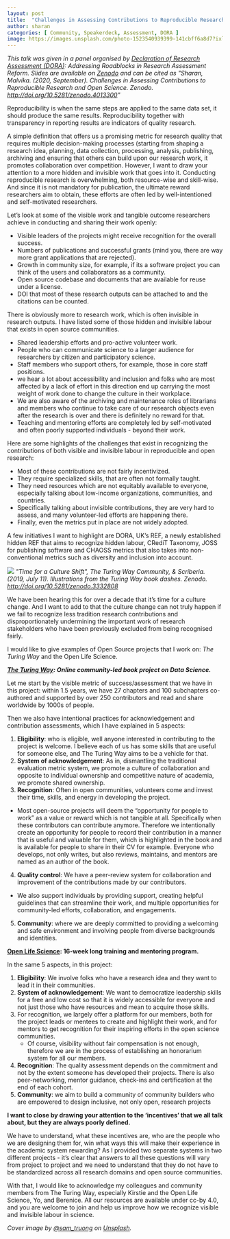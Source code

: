 ```yaml
---
layout: post
title:  "Challenges in Assessing Contributions to Reproducible Research and Open Science"
author: sharan
categories: [ Community, Speakerdeck, Assessment, DORA ]
image: https://images.unsplash.com/photo-1523540939399-141cbff6a8d7?ixlib=rb-1.2.1&ixid=MXwxMjA3fDB8MHxwaG90by1wYWdlfHx8fGVufDB8fHw%3D&auto=format&fit=crop&w=1650&q=80
---
```


*This talk was given in a panel organised by [Declaration of Research Assessment (DORA)](https://sfdora.org/): Addressing Roadblocks in Research Assessment Reform. Slides are available on [Zenodo](https://zenodo.org/record/4013300) and can be cited as "Sharan, Malvika. (2020, September). Challenges in Assessing Contributions to Reproducible Research and Open Science. Zenodo. http://doi.org/10.5281/zenodo.4013300"*

Reproducibility is when the same steps are applied to the same data set, it should produce the same results. Reproducibility together with transparency in reporting results are indicators of quality research.

A simple definition that offers us a promising metric for research quality that requires multiple decision-making processes (starting from shaping a research idea, planning, data collection, processing, analysis, publishing, archiving and ensuring that others can build upon our research work, it promotes collaboration over competition. However, I want to draw your attention to a more hidden and invisible work that goes into it. Conducting reproducible research is overwhelming, both resource-wise and skill-wise. And since it is not mandatory for publication, the ultimate reward researchers aim to obtain, these efforts are often led by well-intentioned and self-motivated researchers.

Let’s look at some of the visible work and tangible outcome researchers achieve in conducting and sharing their work openly:
- Visible leaders of the projects might receive recognition for the overall success.
- Numbers of publications and successful grants (mind you, there are way more grant applications that are rejected).
- Growth in community size, for example, if its a software project you can think of the users and collaborators as a community.
- Open source codebase and documents that are available for reuse under a license.
- DOI that most of these research outputs can be attached to and the citations can be counted.

There is obviously more to research work, which is often invisible in research outputs. I have listed some of those hidden and invisible labour that exists in open source communities.
- Shared leadership efforts and pro-active volunteer work.
- People who can communicate science to a larger audience for researchers by citizen and participatory science.
- Staff members who support others, for example, those in core staff positions.
- we hear a lot about accessibility and inclusion and folks who are most affected by a lack of effort in this direction end up carrying the most weight of work done to change the culture in their workplace.
- We are also aware of the archiving and maintenance roles of librarians and members who continue to take care of our research objects even after the research is over and there is definitely no reward for that.
- Teaching and mentoring efforts are completely led by self-motivated and often poorly supported individuals - beyond their work.

Here are some highlights of the challenges that exist in recognizing the contributions of both visible and invisible labour in reproducible and open research:
- Most of these contributions are not fairly incentivized.
- They require specialized skills, that are often not formally taught.
- They need resources which are not equitably available to everyone, especially talking about low-income organizations, communities, and countries.
- Specifically talking about invisible contributions, they are very hard to assess, and many volunteer-led efforts are happening there.
- Finally, even the metrics put in place are not widely adopted.

A few initiatives I want to highlight are DORA, UK’s REF, a newly established hidden REF that aims to recognize hidden labour, CRediT Taxonomy, JOSS for publishing software and CHAOSS metrics that also takes into non-conventional metrics such as diversity and inclusion into account.

![](https://zenodo.org/api/iiif/v2/e4125eaf-b456-4097-85fc-6a2e80482d1c:bee92cdd-41fa-4553-b30e-c8b937c4fc49:1728_TURI_Book%20sprint_26%20culture%20shift_040619.jpg/full/750,/0/default.jpg)
*"Time for a Culture Shift", The Turing Way Community, & Scriberia. (2019, July 11). Illustrations from the Turing Way book dashes. Zenodo. http://doi.org/10.5281/zenodo.3332808*

We have been hearing this for over a decade that it’s time for a culture change. And I want to add to that the culture change can not truly happen if we fail to recognize less tradition research contributions and disproportionately undermining the important work of research stakeholders who have been previously excluded from being recognised fairly.

I would like to give examples of Open Source projects that I work on: _The Turing Way_ and the Open Life Science.

***[The Turing Way](https://the-turing-way.netlify.app/welcome): Online community-led book project on Data Science.***

Let me start by the visible metric of success/assessment that we have in this project: within 1.5 years, we have 27 chapters and 100 subchapters co-authored and supported by over 250 contributors and read and share worldwide by 1000s of people.

Then we also have intentional practices for acknowledgement and contribution assessments, which I have explained in 5 aspects: 

1. **Eligibility**: who is eligible, well anyone interested in contributing to the project is welcome. I believe each of us has some skills that are useful for someone else, and The Turing Way aims to be a vehicle for that.
2. **System of acknowledgement**: As in, dismantling the traditional evaluation metric system, we promote a culture of collaboration and opposite to individual ownership and competitive nature of academia, we promote shared ownership.
3. **Recognition**: Often in open communities, volunteers come and invest their time, skills, and energy in developing the project. 
  - Most open-source projects will deem the “opportunity for people to work” as a value or reward which is not tangible at all. Specifically when these contributors can contribute anymore. Therefore we intentionally create an opportunity for people to record their contribution in a manner that is useful and valuable for them, which is highlighted in the book and is available for people to share in their CV for example. Everyone who develops, not only writes, but also reviews, maintains, and mentors are named as an author of the book.
4. **Quality control**: We have a peer-review system for collaboration and improvement of the contributions made by our contributors.
  - We also support individuals by providing support, creating helpful guidelines that can streamline their work, and multiple opportunities for community-led efforts, collaboration, and engagements.
5. **Community**: where we are deeply committed to providing a welcoming and safe environment and involving people from diverse backgrounds and identities.

**[Open Life Science](https://openlifesci.org/): 16-week long training and mentoring program.**

In the same 5 aspects, in this project:

1. **Eligibility**: We involve folks who have a research idea and they want to lead it in their communities.
2. **System of acknowledgement**: We want to democratize leadership skills for a free and low cost so that it is widely accessible for everyone and not just those who have resources and mean to acquire those skills.
3. For recognition, we largely offer a platform for our members, both for the project leads or mentees to create and highlight their work, and for mentors to get recognition for their inspiring efforts in the open science communities.
    - Of course, visibility without fair compensation is not enough, therefore we are in the process of establishing an honorarium system for all our members.
4. **Recognition**: The quality assessment depends on the commitment and not by the extent someone has developed their projects. There is also peer-networking, mentor guidance, check-ins and certification at the end of each cohort.
5. **Community**: we aim to build a community of community builders who are empowered to design inclusive, not only open, research projects

**I want to close by drawing your attention to the ‘incentives’ that we all talk about, but they are always poorly defined.**

We have to understand, what these incentives are, who are the people who we are designing them for, win what ways this will make their experience in the academic system rewarding? As I provided two separate systems in two different projects - it’s clear that answers to all these questions will vary from project to project and we need to understand that they do not have to be standardized across all research domains and open source communities.

With that, I would like to acknowledge my colleagues and community members from The Turing Way, especially Kirstie and the Open Life Science, Yo, and Berenice. All our resources are available under cc-by 4.0, and you are welcome to join and help us improve how we recognize visible and invisible labour in science.

*Cover image by [@sam_truong](https://unsplash.com/photos/-rF4kuvgHhU) on [Unsplash](https://unsplash.com).*
